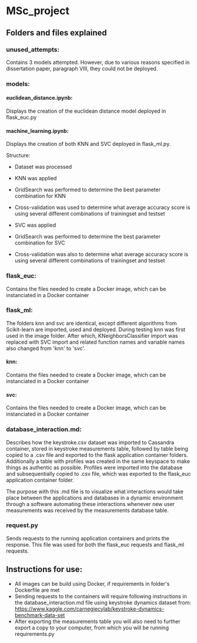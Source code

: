 # MSc_project

## Folders and files explained

### unused_attempts:
Contains 3 models attempted. However, due to various reasons specified in dissertation paper, paragraph VIII, they could not be deployed.

### models:
#### euclidean_distance.ipynb:
Displays the creation of the euclidean distance model deployed in flask_euc.py

#### machine_learning.ipynb:
Displays the creation of both KNN and SVC deployed in flask_ml.py.

Structure:
- Dataset was processed

- KNN was applied
- GridSearch was performed to determine the best parameter combination for KNN
- Cross-validation was used to determine what average accuracy score is using several different combinations of trainingset and testset

- SVC was applied
- GridSearch was performed to determine the best parameter combination for SVC
- Cross-validation was also to determine what average accuracy score is using several different combinations of trainingset and testset

### flask_euc:
Contains the files needed to create a Docker image, which can be instanciated in a Docker container

### flask_ml:
The folders knn and svc are identical, except different algorithms from Scikit-learn are imported, used and deployed. During testing knn was first used in the image folder. After which, KNeighborsClassifier import was replaced with SVC import and related function names and variable names also changed from 'knn' to 'svc'.

#### knn:
Contains the files needed to create a Docker image, which can be instanciated in a Docker container

#### svc:
Contains the files needed to create a Docker image, which can be instanciated in a Docker container

### database_interaction.md:
Describes how the keystroke.csv dataset was imported to Cassandra container, stored in keystroke measurements table, followed by table being copied to a .csv file and exported to the flask application container folders. Additionally a table with profiles was created in the same keyspace to make things as authentic as possible. Profiles were imported into the database and subsequentially copied to .csv file, which was exported to the flask_euc application container folder.

The purpose with this .md file is to visualize what interactions would take place between the applications and databases in a dynamic environment through a software automating these interactions whenever new user measurements was received by the measurements database table.

### request.py
Sends requests to the running application containers and prints the response. This file was used for both the flask_euc requests and flask_ml requests.

## Instructions for use:
- All images can be build using Docker, if requirements in folder's Dockerfile are met
- Sending requests to the containers will require following instructions in the database_interaction.md file using keystroke dynamics dataset from: https://www.kaggle.com/carnegiecylab/keystroke-dynamics-benchmark-data-set
- After exporting the measurements table you will also need to further export a copy to your computer, from which you will be running requirements.py
